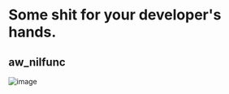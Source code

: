 # Some shit for your developer's hands.

## aw_nilfunc
![image](https://user-images.githubusercontent.com/67761888/161419931-d5246b0f-2c59-4e6a-a7ea-edab030a5fa0.png)
